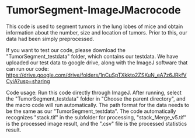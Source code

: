 # TumorSegment-ImageJMacrocode

This code is used to segment tumors in the lung lobes of mice and obtain information about the number, size and location of tumors. Prior to this, our data had been simply preprocessed.

If you want to test our code, please download the "TumorSegment_testdata" folder, which contains our testdata. We have uploaded our test data to google drive, along with the ImageJ software that can run our code: https://drive.google.com/drive/folders/1nCuSpTXkkto2ZSKuN_eA7z6JRkfVCyiA?usp=sharing

Code usage: Run this code directly through ImageJ. After running, select the "TumorSegment_testdata" folder in "Choose the parent directory", and the macro code will run automatically. The path format for the data needs to be the same as our "TumorSegment_testdata". The code automatically recognizes "stack.tif" in the subfolder for processing, "stack_Merge_v5.tif" is the processed image result, and the ".csv" file is the processed statistics result.
